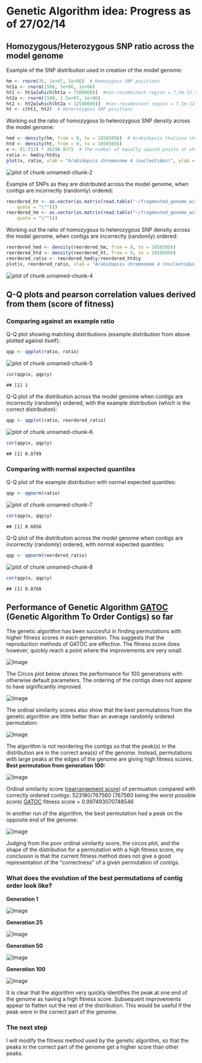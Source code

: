Genetic Algorithm idea: Progress as of 27/02/14
========================================================

Homozygous/Heterozygous SNP ratio across the model genome
-------

Example of the SNP distribution used in creation of the model genome:


```r
hm <- rnorm(35, 1e+07, 5e+06)  # Homozygous SNP positions
ht1a <- rnorm(1500, 5e+06, 1e+06)
ht1 <- ht1a[which(ht1a < 7500000)]  #non-recombinant region = 7.5m-12.5m
ht2a <- rnorm(1500, 1.5e+07, 1e+06)
ht2 <- ht2a[which(ht2a > 12500000)]  #non-recombinant region = 7.5m-12.5m
ht <- c(ht1, ht2)  # Heterozygous SNP positions
```


Working out the ratio of homozygous to heterozygous SNP density across the model genome:


```r
hmd <- density(hm, from = 0, to = 18585056)  # Arabidopsis thaliana chromosome 4 has 18585056 bp
htd <- density(ht, from = 0, to = 18585056)
x <- (1:512) * 36298.9375  # The number of equally spaced points at which the kernel density was estimated is 512. Multiplying each of the values from 1 to 512 by 36298.9375, gives appropriate x axis values for the 18585056 bp model genome.
ratio <- hmd$y/htd$y
plot(x, ratio, xlab = "Arabidopsis chromosome 4 (nucleotides)", ylab = "Ratio of Homozygous SNP Density/Heterozygous SNP Density")
```

![plot of chunk unnamed-chunk-2](figure/unnamed-chunk-2.png) 


Example of SNPs as they are distributed across the model genome, when contigs are incorrectly (randomly) ordered:


```r
reordered_ht <- as.vector(as.matrix(read.table("~/fragmented_genome_with_snps/arabidopsis_datasets/ratio_dataset3/het_snps.txt", 
    quote = "\"")))
reordered_hm <- as.vector(as.matrix(read.table("~/fragmented_genome_with_snps/arabidopsis_datasets/ratio_dataset3/hom_snps.txt", 
    quote = "\"")))
```


Working out the ratio of homozygous to heterozygous SNP density across the model genome, when contigs are incorrectly (randomly) ordered:


```r
reordered_hmd <- density(reordered_hm, from = 0, to = 18585056)
reordered_htd <- density(reordered_ht, from = 0, to = 18585056)
reordered_ratio <- reordered_hmd$y/reordered_htd$y
plot(x, reordered_ratio, xlab = "Arabidopsis chromosome 4 (nucleotides)", ylab = "Ratio of Homozygous SNP Density/Heterozygous SNP Density")
```

![plot of chunk unnamed-chunk-4](figure/unnamed-chunk-4.png) 


Q-Q plots and pearson correlation values derived from them (score of fitness)
---------

### Comparing against an example ratio

Q-Q plot showing matching distributions (example distribution from above plotted against itself):


```r
qqp <- qqplot(ratio, ratio)
```

![plot of chunk unnamed-chunk-5](figure/unnamed-chunk-5.png) 

```r
cor(qqp$x, qqp$y)
```

```
## [1] 1
```


Q-Q plot of the distribution across the model genome when contigs are incorrectly (randomly) ordered, with the example distribution (which is the correct distribution):


```r
qqp <- qqplot(ratio, reordered_ratio)
```

![plot of chunk unnamed-chunk-6](figure/unnamed-chunk-6.png) 

```r
cor(qqp$x, qqp$y)
```

```
## [1] 0.8799
```


### Comparing with normal expected quantiles

Q-Q plot of the example distribution with normal expected quantiles:


```r
qqp <- qqnorm(ratio)
```

![plot of chunk unnamed-chunk-7](figure/unnamed-chunk-7.png) 

```r
cor(qqp$x, qqp$y)
```

```
## [1] 0.6058
```


Q-Q plot of the distribution across the model genome when contigs are incorrectly (randomly) ordered, with normal expected quantiles:


```r
qqp <- qqnorm(reordered_ratio)
```

![plot of chunk unnamed-chunk-8](figure/unnamed-chunk-8.png) 

```r
cor(qqp$x, qqp$y)
```

```
## [1] 0.8768
```


Performance of Genetic Algorithm [GATOC](https://github.com/edwardchalstrey1/fragmented_genome_with_snps/blob/master/lib/GATOC.rb) (Genetic Algorithm To Order Contigs) so far
--------

The genetic algorithm has been succesful in finding permutations with higher fitness scores in each generation. This suggests that the reproduction methods of GATOC are effective. The fitness score does however, quickly reach a point where the improvements are very small.

![Image](https://github.com/edwardchalstrey1/fragmented_genome_with_snps/blob/master/arabidopsis_datasets/ratio_dataset4/run3/algorithm_performance.png?raw=true)

The Circos plot below shows the performance for 100 generations with otherwise default parameters. The ordering of the contigs does not appear to have significantly improved.

![Image](https://github.com/edwardchalstrey1/fragmented_genome_with_snps/blob/master/circos/good_figures/ratio_dataset4_run2_10-100.png?raw=true)

The ordinal similarity scores also show that the best permutations from the genetic algorithm are little better than an average randomly ordered permutation:

![Image](https://github.com/edwardchalstrey1/fragmented_genome_with_snps/blob/master/arabidopsis_datasets/ratio_dataset4/run3/ord_sim_over_generations.png?raw=true)

The algorithm is not reordering the contigs so that the peak(s) in the distribution are in the correct area(s) of the genome. Instead, permutations with large peaks at the edges of the genome are giving high fitness scores.
**Best permutation from generation 100:**

![Image](https://github.com/edwardchalstrey1/fragmented_genome_with_snps/blob/master/arabidopsis_datasets/ratio_dataset4/run4/gen_100_best_permutation_distribution.png?raw=true)

Ordinal similarity score ([rearrangement score](https://github.com/edwardchalstrey1/fragmented_genome_with_snps/blob/master/lib/rearrangement_score.rb)) of permuation compared with correctly ordered contigs: 523180/767560   (767560 being the worst possible score)
[GATOC](https://github.com/edwardchalstrey1/fragmented_genome_with_snps/blob/master/lib/GATOC.rb) fitness score = 0.997493070748546

In another run of the algorithm, the best permutation had a peak on the opposite end of the genome:

![Image](https://github.com/edwardchalstrey1/fragmented_genome_with_snps/blob/master/arabidopsis_datasets/ratio_dataset4/run3/best_permutation_distribution.png?raw=true)

Judging from the poor ordinal similarity score, the circos plot, and the shape of the distribution for a permutation with a high fitness score, my conclusion is that the current fitness method does not give a good representation of the "correctness" of a given permutation of contigs.

### What does the evolution of the best permutations of contig order look like?

**Generation 1**

![Image](https://github.com/edwardchalstrey1/fragmented_genome_with_snps/blob/master/arabidopsis_datasets/ratio_dataset4/run4/gen_1_best_permutation_distribution.png?raw=true)

**Generation 25**

![Image](https://github.com/edwardchalstrey1/fragmented_genome_with_snps/blob/master/arabidopsis_datasets/ratio_dataset4/run4/gen_25_best_permutation_distribution.png?raw=true)

**Generation 50**

![Image](https://github.com/edwardchalstrey1/fragmented_genome_with_snps/blob/master/arabidopsis_datasets/ratio_dataset4/run4/gen_50_best_permutation_distribution.png?raw=true)

**Generation 100**

![Image](https://github.com/edwardchalstrey1/fragmented_genome_with_snps/blob/master/arabidopsis_datasets/ratio_dataset4/run4/gen_100_best_permutation_distribution.png?raw=true)

It is clear that the algorithm very quickly identifies the peak at one end of the genome as having a high fitness score. Subsequent improvements appear to flatten out the rest of the distribution. This would be useful if the peak were in the correct part of the genome. 

### The next step 

I will modify the fitness method used by the genetic algorithm, so that the peaks in the correct part of the genome get a higher score than other peaks. 

